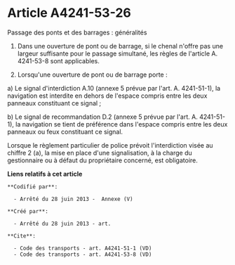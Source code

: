 # Article A4241-53-26

Passage des ponts et des barrages : généralités 

1. Dans une ouverture de pont ou de barrage, si le chenal n'offre pas une largeur suffisante pour le passage simultané, les
règles de l'article A. 4241-53-8 sont applicables. 

2. Lorsqu'une ouverture de pont ou de barrage porte : 

a) Le signal d'interdiction A.10 (annexe 5 prévue par l'art. A. 4241-51-1), la navigation est interdite en dehors de l'espace
compris entre les deux panneaux constituant ce signal ; 

b) Le signal de recommandation D.2 (annexe 5 prévue par l'art. A. 4241-51-1), la navigation se tient de préférence dans
l'espace compris entre les deux panneaux ou feux constituant ce signal. 

Lorsque le règlement particulier de police prévoit l'interdiction visée au chiffre 2 (a), la mise en place d'une
signalisation, à la charge du gestionnaire ou à défaut du propriétaire concerné, est obligatoire.

**Liens relatifs à cet article**

	**Codifié par**:

	  - Arrêté du 28 juin 2013 -  Annexe (V)

	**Créé par**:

	  - Arrêté du 28 juin 2013 - art.

	**Cite**:

	  - Code des transports - art. A4241-51-1 (VD)
	  - Code des transports - art. A4241-53-8 (VD)
